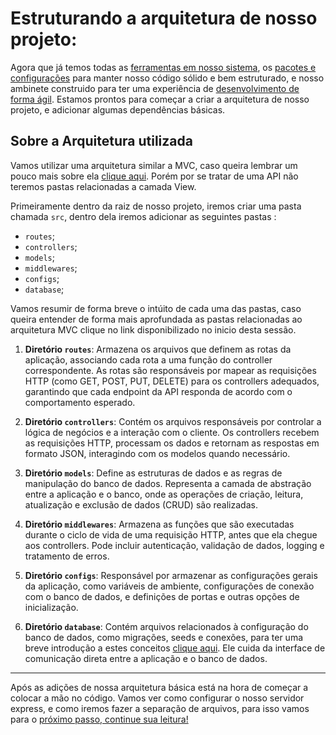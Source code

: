 # Estruturando a arquitetura de nosso projeto:

Agora que já temos todas as [ferramentas em nosso sistema](../Aula_01/readme.md), os [pacotes e configurações](../Aula_02/readme.md) para manter nosso código sólido e bem estruturado, e nosso ambinete construido para ter uma experiência de [desenvolvimento de forma ágil](../Aula_03/Readme.md). Estamos prontos para começar a criar a arquitetura de nosso projeto, e adicionar algumas dependências básicas.

## Sobre a Arquitetura utilizada

Vamos utilizar uma arquitetura similar a MVC, caso queira lembrar um pouco mais sobre ela [clique aqui](../../js_node_npm_express_mongoDB/Aula_10/readme.md#padrão-mvc-). Porém por se tratar de uma API não teremos pastas relacionadas a camada View.

Primeiramente dentro da raiz de nosso projeto, iremos criar uma pasta chamada `src`, dentro dela iremos adicionar as seguintes pastas :

- `routes`;
- `controllers`;
- `models`;
- `middlewares`;
- `configs`;
- `database`;

Vamos resumir de forma breve o intúito de cada uma das pastas, caso queira entender de forma mais aprofundada as pastas relacionadas ao arquitetura MVC clique no link disponibilizado no inicio desta sessão.

1. **Diretório `routes`**: Armazena os arquivos que definem as rotas da aplicação, associando cada rota a uma função do controller correspondente. As rotas são responsáveis por mapear as requisições HTTP (como GET, POST, PUT, DELETE) para os controllers adequados, garantindo que cada endpoint da API responda de acordo com o comportamento esperado.

2. **Diretório `controllers`**: Contém os arquivos responsáveis por controlar a lógica de negócios e a interação com o cliente. Os controllers recebem as requisições HTTP, processam os dados e retornam as respostas em formato JSON, interagindo com os modelos quando necessário.

3. **Diretório `models`**: Define as estruturas de dados e as regras de manipulação do banco de dados. Representa a camada de abstração entre a aplicação e o banco, onde as operações de criação, leitura, atualização e exclusão de dados (CRUD) são realizadas.

4. **Diretório `middlewares`**: Armazena as funções que são executadas durante o ciclo de vida de uma requisição HTTP, antes que ela chegue aos controllers. Pode incluir autenticação, validação de dados, logging e tratamento de erros.

5. **Diretório `configs`**: Responsável por armazenar as configurações gerais da aplicação, como variáveis de ambiente, configurações de conexão com o banco de dados, e definições de portas e outras opções de inicialização.

6. **Diretório `database`**: Contém arquivos relacionados à configuração do banco de dados, como migrações, seeds e conexões, para ter uma breve introdução a estes conceitos [clique aqui](./basicConceptsOfMigrationsConectionsAndSeeds.md). Ele cuida da interface de comunicação direta entre a aplicação e o banco de dados.

---

Após as adições de nossa arquitetura básica está na hora de começar a colocar a mão no código. Vamos ver como configurar o nosso servidor express, e como iremos fazer a separação de arquivos, para isso vamos para o [próximo passo, continue sua leitura!](./expressConfiguration.md)
